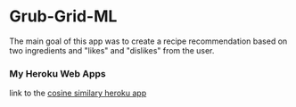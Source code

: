 # Grub-Grid-ML

The main goal of this app was to create a recipe recommendation based on two ingredients and "likes" and "dislikes" from the user.

### My Heroku Web Apps

link to the [cosine similary heroku app](https://docs.google.com/presentation/d/1UOxqVQPsu5jEUn3_RZZYK4Ud9kSw2IJZe515e8RBYLw/edit?usp=sharing)
